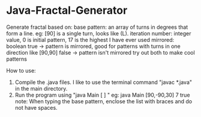 # Java-Fractal-Generator
Generate fractal based on:
  base pattern: an array of turns in degrees that form a line.
    eg: [90] is a single turn, looks like (L).
  iteration number: integer value, 0 is initial pattern, 17 is the highest I have ever used
  mirrored: boolean
    true -> pattern is mirrored, good for patterns with turns in one direction like [90,90]
    false -> pattern isn't mirrored
    try out both to make cool patterns
 
How to use:
  1. Compile the .java files. I like to use the terminal command "javac *.java" in the main directory.
  2. Run the program using "java Main [ <angle list>] <iteration> <mirrored>"
      eg: java Main [90,-90,30] 7 true
      note: When typing the base pattern, enclose the list with braces and do not have spaces.
